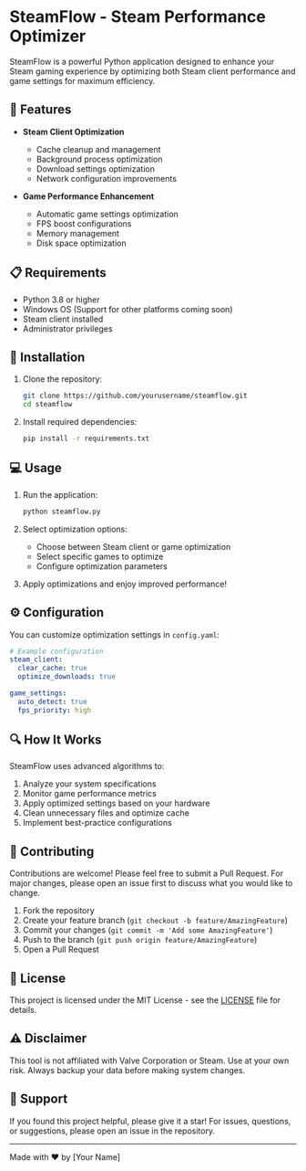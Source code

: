 # SteamFlow - Steam Performance Optimizer

SteamFlow is a powerful Python application designed to enhance your Steam gaming experience by optimizing both Steam client performance and game settings for maximum efficiency.

## 🚀 Features

- **Steam Client Optimization**
  - Cache cleanup and management
  - Background process optimization
  - Download settings optimization
  - Network configuration improvements

- **Game Performance Enhancement**
  - Automatic game settings optimization
  - FPS boost configurations
  - Memory management
  - Disk space optimization

## 📋 Requirements

- Python 3.8 or higher
- Windows OS (Support for other platforms coming soon)
- Steam client installed
- Administrator privileges

## 🔧 Installation

1. Clone the repository:
   ```bash
   git clone https://github.com/yourusername/steamflow.git
   cd steamflow
   ```

2. Install required dependencies:
   ```bash
   pip install -r requirements.txt
   ```

## 💻 Usage

1. Run the application:
   ```bash
   python steamflow.py
   ```

2. Select optimization options:
   - Choose between Steam client or game optimization
   - Select specific games to optimize
   - Configure optimization parameters

3. Apply optimizations and enjoy improved performance!

## ⚙️ Configuration

You can customize optimization settings in `config.yaml`:

```yaml
# Example configuration
steam_client:
  clear_cache: true
  optimize_downloads: true

game_settings:
  auto_detect: true
  fps_priority: high
```

## 🔍 How It Works

SteamFlow uses advanced algorithms to:
1. Analyze your system specifications
2. Monitor game performance metrics
3. Apply optimized settings based on your hardware
4. Clean unnecessary files and optimize cache
5. Implement best-practice configurations

## 🤝 Contributing

Contributions are welcome! Please feel free to submit a Pull Request. For major changes, please open an issue first to discuss what you would like to change.

1. Fork the repository
2. Create your feature branch (`git checkout -b feature/AmazingFeature`)
3. Commit your changes (`git commit -m 'Add some AmazingFeature'`)
4. Push to the branch (`git push origin feature/AmazingFeature`)
5. Open a Pull Request

## 📝 License

This project is licensed under the MIT License - see the [LICENSE](LICENSE) file for details.

## ⚠️ Disclaimer

This tool is not affiliated with Valve Corporation or Steam. Use at your own risk. Always backup your data before making system changes.

## 🌟 Support

If you found this project helpful, please give it a star! For issues, questions, or suggestions, please open an issue in the repository.

---

Made with ❤️ by [Your Name]